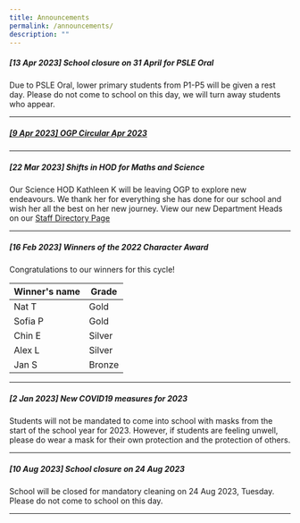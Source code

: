 ```yaml
---
title: Announcements
permalink: /announcements/
description: ""
---
```

##### [13 Apr 2023] School closure on 31 April for PSLE Oral
Due to PSLE Oral, lower primary students from P1-P5 will be given a rest day. Please do not come to school on this day, we will turn away students who appear.



---

##### [[9 Apr 2023] OGP Circular Apr 2023](www.google.com)

---


##### [22 Mar 2023] Shifts in HOD for Maths and Science
Our Science HOD Kathleen K will be leaving OGP to explore new endeavours. We thank her for everything she has done for our school and wish her all the best on her new journey. View our new Department Heads on our [Staff Directory Page](www.google.com)

---


##### [16 Feb 2023] Winners of the 2022 Character Award
Congratulations to our winners for this cycle! 

| Winner's name | Grade | 
| -------- | -------- |
| Nat T     | Gold     | 
| Sofia  P     | Gold     | 
| Chin E     | Silver     | 
| Alex L     | Silver     | 
| Jan S     | Bronze     | 




---

##### [2 Jan 2023] New COVID19 measures for 2023
Students will not be mandated to come into school with masks from the start of the school year for 2023. However, if students are feeling unwell, please do wear a mask for their own protection and the protection of others.

---

##### [10 Aug 2023]  School closure on 24 Aug 2023

School will be closed for mandatory cleaning on 24 Aug 2023, Tuesday. Please do not come to school on this day.

---